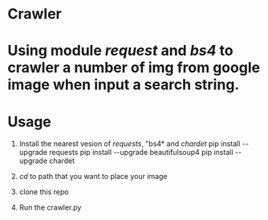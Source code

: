 # Crawler

# Using module *request* and *bs4* to crawler a number of img from **google image** when input a search string.

# Usage

1. Install the nearest vesion of *requests*, "bs4* and *chardet*
  pip install --upgrade requests
  pip install --upgrade beautifulsoup4
  pip install --upgrade chardet

2. *cd* to path that you want to place your image

3. clone this repo

3. Run the crawler.py
